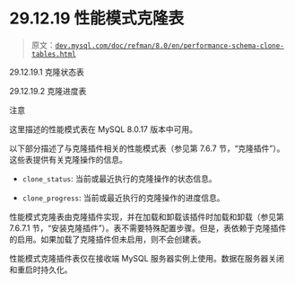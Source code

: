 # 29.12.19 性能模式克隆表

> 原文：[`dev.mysql.com/doc/refman/8.0/en/performance-schema-clone-tables.html`](https://dev.mysql.com/doc/refman/8.0/en/performance-schema-clone-tables.html)

29.12.19.1 克隆状态表

29.12.19.2 克隆进度表

注意

这里描述的性能模式表在 MySQL 8.0.17 版本中可用。

以下部分描述了与克隆插件相关的性能模式表（参见第 7.6.7 节，“克隆插件”）。这些表提供有关克隆操作的信息。

+   `clone_status`: 当前或最近执行的克隆操作的状态信息。

+   `clone_progress`: 当前或最近执行的克隆操作的进度信息。

性能模式克隆表由克隆插件实现，并在加载和卸载该插件时加载和卸载（参见第 7.6.7.1 节，“安装克隆插件”）。表不需要特殊配置步骤。但是，表依赖于克隆插件的启用。如果加载了克隆插件但未启用，则不会创建表。

性能模式克隆插件表仅在接收端 MySQL 服务器实例上使用。数据在服务器关闭和重启时持久化。
